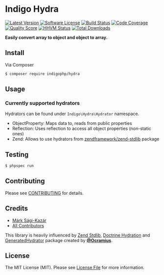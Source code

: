 # Indigo Hydra

[![Latest Version](https://img.shields.io/github/release/indigophp/hydra.svg?style=flat-square)](https://github.com/indigophp/hydra/releases)
[![Software License](https://img.shields.io/badge/license-MIT-brightgreen.svg?style=flat-square)](LICENSE)
[![Build Status](https://img.shields.io/travis/indigophp/hydra.svg?style=flat-square)](https://travis-ci.org/indigophp/hydra)
[![Code Coverage](https://img.shields.io/scrutinizer/coverage/g/indigophp/hydra.svg?style=flat-square)](https://scrutinizer-ci.com/g/indigophp/hydra)
[![Quality Score](https://img.shields.io/scrutinizer/g/indigophp/hydra.svg?style=flat-square)](https://scrutinizer-ci.com/g/indigophp/hydra)
[![HHVM Status](https://img.shields.io/hhvm/indigophp/hydra.svg?style=flat-square)](http://hhvm.h4cc.de/package/indigophp/hydra)
[![Total Downloads](https://img.shields.io/packagist/dt/indigophp/hydra.svg?style=flat-square)](https://packagist.org/packages/indigophp/hydra)

**Easily convert array to object and object to array.**


## Install

Via Composer

``` bash
$ composer require indigophp/hydra
```


## Usage


### Currently supported hydrators

Hydrators can be found under `Indigo\Hydra\Hydrator` namespace.

- ObjectProperty: Maps data to, reads from public properties
- Reflection: Uses reflection to access all object properties (non-static ones)
- Zend: Allows to use hydrators from [zendframework/zend-stdlib](https://github.com/zendframework/Component_ZendStdlib) package


## Testing

``` bash
$ phpspec run
```


## Contributing

Please see [CONTRIBUTING](CONTRIBUTING.md) for details.


## Credits

- [Márk Sági-Kazár](https://github.com/sagikazarmark)
- [All Contributors](https://github.com/indigophp/hydra/contributors)

This library is heavily influenced by [Zend Stdlib](https://github.com/zendframework/Component_ZendStdlib), [Doctrine Hydration](https://github.com/doctrine/doctrine2/tree/master/lib/Doctrine/ORM/Internal/Hydration) and [GeneratedHydrator](https://github.com/Ocramius/GeneratedHydrator) package created by **[@Ocramius](https://github.com/Ocramius)**.


## License

The MIT License (MIT). Please see [License File](LICENSE) for more information.
